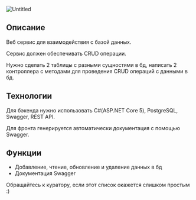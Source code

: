 ![Untitled](https://s3-us-west-2.amazonaws.com/secure.notion-static.com/860a20dc-b66b-4896-acdb-227c04ce5515/Untitled.png)

## Описание
Веб сервис для взаимодействия с базой данных.

Сервис должен обеспечивать CRUD операции.

Нужно сделать 2 таблицы с разными сущностями в бд, написать 2 контроллера с методами для проведения CRUD операций с данными в бд.

## Технологии

Для бэкенда нужно использовать С#(ASP.NET Core 5), PostgreSQL, Swagger, REST API.

Для фронта генерируется автоматически документация с помощью Swagger.

## Функции

- Добавление, чтение, обновление и удаление данных в бд
- Документация Swagger

 Обращайтесь к куратору, если этот список окажется слишком простым :)
